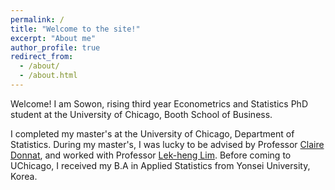 ```yaml
---
permalink: /
title: "Welcome to the site!"
excerpt: "About me"
author_profile: true
redirect_from: 
  - /about/
  - /about.html
---
```


Welcome! I am Sowon, rising third year Econometrics and Statistics PhD student at the University of Chicago, Booth School of Business.

I completed my master's at the University of Chicago, Department of Statistics. During my master's, I was lucky to be advised by Professor [Claire Donnat](https://donnate.github.io/), and worked with Professor [Lek-heng Lim](https://www.stat.uchicago.edu/~lekheng/). Before coming to UChicago, I received my B.A in Applied Statistics from Yonsei University, Korea.

